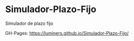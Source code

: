 # Simulador-Plazo-Fijo
Simulador de plazo fijo



GH-Pages: https://luminers.github.io/Simulador-Plazo-Fijo/
